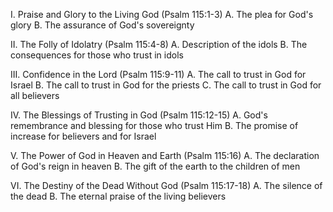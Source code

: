 I. Praise and Glory to the Living God (Psalm 115:1-3)
   A. The plea for God's glory
   B. The assurance of God's sovereignty

II. The Folly of Idolatry (Psalm 115:4-8)
   A. Description of the idols
   B. The consequences for those who trust in idols

III. Confidence in the Lord (Psalm 115:9-11)
   A. The call to trust in God for Israel
   B. The call to trust in God for the priests
   C. The call to trust in God for all believers

IV. The Blessings of Trusting in God (Psalm 115:12-15)
   A. God's remembrance and blessing for those who trust Him
   B. The promise of increase for believers and for Israel

V. The Power of God in Heaven and Earth (Psalm 115:16)
   A. The declaration of God's reign in heaven
   B. The gift of the earth to the children of men

VI. The Destiny of the Dead Without God (Psalm 115:17-18)
   A. The silence of the dead
   B. The eternal praise of the living believers